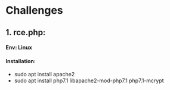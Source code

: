 Challenges
==============
## 1. rce.php:
#### Env: Linux
#### Installation:

* sudo apt install apache2
* sudo apt install php7.1 libapache2-mod-php7.1 php7.1-mcrypt
